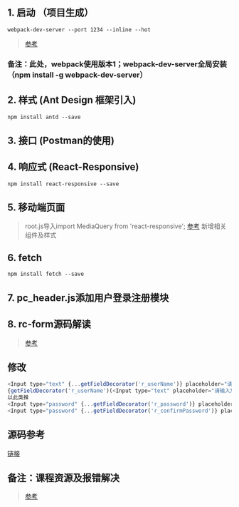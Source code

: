 ## 1. 启动 （项目生成）
`webpack-dev-server --port 1234 --inline --hot`
>[参考](http://www.cnblogs.com/fantasy-zxf/p/6795809.html)
### 备注：此处，webpack使用版本1；webpack-dev-server全局安装（npm install -g webpack-dev-server）
## 2. 样式 (Ant Design 框架引入)
`npm install antd --save`
## 3. 接口 (Postman的使用)
## 4. 响应式 (React-Responsive)
`npm install react-responsive --save`
## 5. 移动端页面
>root.js导入import MediaQuery from 'react-responsive';
>[参考](https://github.com/contra/react-responsive)
>新增相关组件及样式
## 6. fetch
`npm install fetch --save`
## 7. pc_header.js添加用户登录注册模块
## 8. rc-form源码解读
>[参考](http://doc.okbase.net/schifred/archive/257064.html)
## 修改
```javascript
<Input type="text" {...getFieldDecorator('r_userName')} placeholder="请输入您的账户" />
{getFieldDecorator('r_userName')(<Input type="text" placeholder="请输入您的账户" />)}
以此类推
<Input type="password" {...getFieldDecorator('r_password')} placeholder="请输入您的密码" />
<Input type="password" {...getFieldDecorator('r_confirmPassword')} placeholder="请再次输入您的密码" />
```

## 源码参考
[链接](https://github.com/ParryQiu/IMOOC-React)
## 备注：课程资源及报错解决
>[参考](http://www.imooc.com/article/17442?block_id=tuijian_wz)
